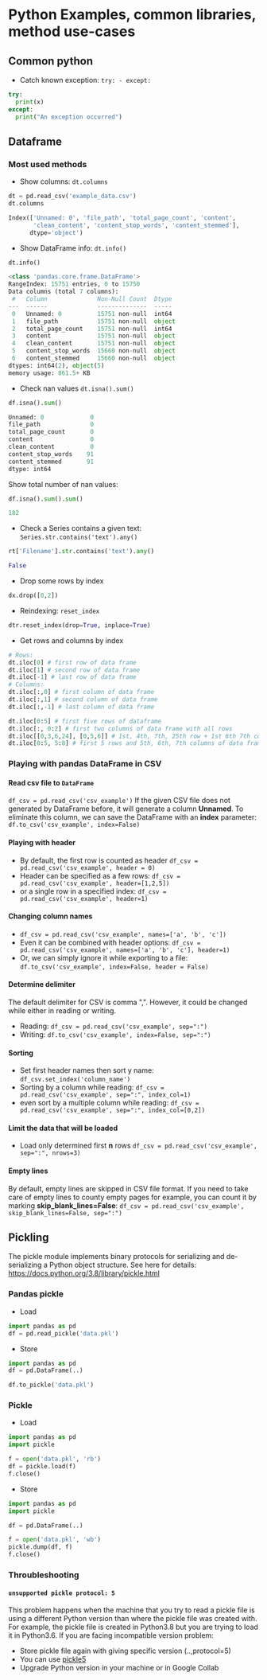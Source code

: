 # Python Examples, common libraries, method use-cases
## Common python

- Catch known exception: `try: - except:`

```python
try:
  print(x)
except:
  print("An exception occurred")
```

## Dataframe
### Most used methods
- Show columns: `dt.columns`

```python
dt = pd.read_csv('example_data.csv')
dt.columns

Index(['Unnamed: 0', 'file_path', 'total_page_count', 'content',
       'clean_content', 'content_stop_words', 'content_stemmed'],
      dtype='object')
```

- Show DataFrame info: `dt.info()`

```python
dt.info()

<class 'pandas.core.frame.DataFrame'>
RangeIndex: 15751 entries, 0 to 15750
Data columns (total 7 columns):
 #   Column              Non-Null Count  Dtype 
---  ------              --------------  ----- 
 0   Unnamed: 0          15751 non-null  int64 
 1   file_path           15751 non-null  object
 2   total_page_count    15751 non-null  int64 
 3   content             15751 non-null  object
 4   clean_content       15751 non-null  object
 5   content_stop_words  15660 non-null  object
 6   content_stemmed     15660 non-null  object
dtypes: int64(2), object(5)
memory usage: 861.5+ KB
```

- Check nan values `dt.isna().sum()`
  
```python
df.isna().sum()

Unnamed: 0             0
file_path              0
total_page_count       0
content                0
clean_content          0
content_stop_words    91
content_stemmed       91
dtype: int64
```

  Show total number of nan values:

  ```python
  df.isna().sum().sum()
  
  182
  ```
- Check a Series contains a given text: `Series.str.contains('text').any()`

```python
rt['Filename'].str.contains('text').any()

False
```

- Drop some rows by index

```python
dx.drop([0,2])
```

- Reindexing: `reset_index`

```python
dtr.reset_index(drop=True, inplace=True)
```

- Get rows and columns by index

```python
# Rows:
dt.iloc[0] # first row of data frame
dt.iloc[1] # second row of data frame
dt.iloc[-1] # last row of data frame
# Columns:
dt.iloc[:,0] # first column of data frame
dt.iloc[:,1] # second column of data frame
dt.iloc[:,-1] # last column of data frame

dt.iloc[0:5] # first five rows of dataframe
dt.iloc[:, 0:2] # first two columns of data frame with all rows
dt.iloc[[0,3,6,24], [0,5,6]] # 1st, 4th, 7th, 25th row + 1st 6th 7th columns.
dt.iloc[0:5, 5:8] # first 5 rows and 5th, 6th, 7th columns of data frame
```

### Playing with pandas DataFrame in CSV

#### Read csv file to `DataFrame`
`df_csv = pd.read_csv('csv_example')`
If the given CSV file does not generated by DataFrame before, it will generate a column **Unnamed**. To eliminate this column, we can save the DataFrame with an **index** parameter:
`df.to_csv('csv_example', index=False)`

#### Playing with header
- By default, the first row is counted as header
`df_csv = pd.read_csv('csv_example', header = 0)`
- Header can be specified as a few rows:
`df_csv = pd.read_csv('csv_example', header=[1,2,5])`
- or a single row in a specified index:
`df_csv = pd.read_csv('csv_example', header=1)`

#### Changing column names
- `df_csv = pd.read_csv('csv_example', names=['a', 'b', 'c'])`
- Even it can be combined with header options:
`df_csv = pd.read_csv('csv_example', names=['a', 'b', 'c'], header=1)`
- Or, we can simply ignore it while exporting to a file:
`df.to_csv('csv_example', index=False, header = False)`

#### Determine delimiter
The default delimiter for CSV is comma ",". However, it could be changed while either in reading or writing.
- Reading: 
`df_csv = pd.read_csv('csv_example', sep=":")`
- Writing:
`df.to_csv('csv_example', index=False, sep=":")`

#### Sorting
- Set first header names then sort y name:
`df_csv.set_index('column_name')`
- Sorting by a column while reading:
`df_csv = pd.read_csv('csv_example', sep=":", index_col=1)`
- even sort by a multiple column while reading:
`df_csv = pd.read_csv('csv_example', sep=":", index_col=[0,2])`

#### Limit the data that will be loaded
- Load only determined first **n** rows
`df_csv = pd.read_csv('csv_example', sep=":", nrows=3)`

#### Empty lines
By default, empty lines are skipped in CSV file format. If you need to take care of empty lines to county empty pages for example, you can count it by marking **skip_blank_lines=False**:
`df_csv = pd.read_csv('csv_example', skip_blank_lines=False, sep=":")`


## Pickling
The pickle module implements binary protocols for serializing and de-serializing a Python object structure. See here for details: https://docs.python.org/3.8/library/pickle.html

### Pandas pickle
  - Load
  
  ```python
  import pandas as pd
  df = pd.read_pickle('data.pkl')  
  ```

  - Store
  
  ```python
  import pandas as pd
  df = pd.DataFrame(..)
  
  df.to_pickle('data.pkl')
  ```
  
### Pickle
  - Load
  
  ```python
  import pandas as pd
  import pickle
  
  f = open('data.pkl', 'rb')
  df = pickle.load(f)
  f.close()
  ```

  - Store
  
  ```python
  import pandas as pd
  import pickle
  
  df = pd.DataFrame(..)
  
  f = open('data.pkl', 'wb')
  pickle.dump(df, f)
  f.close()
  ```
  
### Throubleshooting
  
#### `unsupported pickle protocol: 5`
  
This problem happens when the machine that you try to read a pickle file is using a different Python version than where the pickle file was created with. For example, the pickle file is created in Python3.8 but you are trying to load it in Python3.6. If you are facing incompatible version problem:
    
 - Store pickle file again with giving specific version (..,protocol=5)
 - You can use <a href="https://pypi.org/project/pickle5/">pickle5</a>
 - Upgrade Python version in your machine or in Google Collab

  
